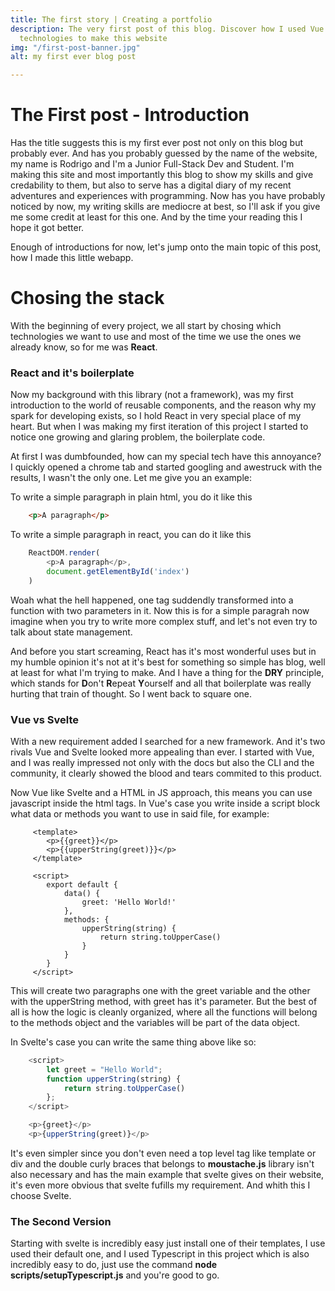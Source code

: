 ```yaml
---
title: The first story | Creating a portfolio
description: The very first post of this blog. Discover how I used Vue and it's associated
  technologies to make this website
img: "/first-post-banner.jpg"
alt: my first ever blog post

---
```

# The First post - Introduction

Has the title suggests this is my first ever post not only on this blog but probably ever. And has you probably guessed by the name of the website, my name is Rodrigo and I'm a Junior Full-Stack Dev and Student. I'm making this site and most importantly this blog to show my skills and give credability to them, but also to serve has a digital diary of my recent adventures and experiences with programming. Now has you have probably noticed by now, my writing skills are mediocre at best, so I'll ask if you give me some credit at least for this one. And by the time your reading this I hope it got better.

Enough of introductions for now, let's jump onto the main topic of this post, how I made this little webapp.

# Chosing the stack

With the beginning of every project, we all start by chosing which technologies we want to use and most of the time we use the ones we already know, so for me was **React**.

### React and it's boilerplate

Now my background with this library (not a framework), was my first introduction to the world of reusable components, and the reason why my spark for developing exists, so I hold React in very special place of my heart. But when I was making my first iteration of this project I started to notice one growing and glaring problem, the boilerplate code.

At first I was dumbfounded, how can my special tech have this annoyance? I quickly opened a chrome tab and started googling and awestruck with the results, I wasn't the only one. Let me give you an example:

To write a simple paragraph in plain html, you do it like this

```html
    <p>A paragraph</p>
```

To write a simple paragraph in react, you can do it like this

```js
    ReactDOM.render(
        <p>A paragraph</p>,
        document.getElementById('index')
    )
```

Woah what the hell happened, one tag suddendly transformed into a function with two parameters in it. Now this is for a simple paragrah now imagine when you try to write more complex stuff, and let's not even try to talk about state management.

And before you start screaming, React has it's most wonderful uses but in my humble opinion it's not at it's best for something so simple has blog, well at least for what I'm trying to make. And I have a thing for the **DRY** principle, which stands for **D**on't **R**epeat **Y**ourself and all that boilerplate was really hurting that train of thought. So I went back to square one.

### Vue vs Svelte

With a new requirement added I searched for a new framework. And it's two rivals Vue and Svelte looked more appealing than ever. I started with Vue, and I was really impressed not only with the docs but also the CLI and the community, it clearly showed the blood and tears commited to this product.

Now Vue like Svelte and a HTML in JS approach, this means you can use javascript inside the html tags. In Vue's case you write inside a script block what data or methods you want to use in said file, for example:

```vue
     <template>
     	<p>{{greet}}</p>
        <p>{{upperString(greet)}}</p>
     </template>
     
     <script>
     	export default {
        	data() {
           		greet: 'Hello World!'
            },
            methods: {
            	upperString(string) {
                	return string.toUpperCase()
                }
            }
        }
     </script>
```

This will create two paragraphs one with the greet variable and the other with the upperString method, with greet has it's parameter. But the best of all is how the logic is cleanly organized, where all the functions will belong to the methods object and the variables will be part of the data object.

In Svelte's case you can write the same thing above like so:

```js
    <script>
        let greet = "Hello World";
        function upperString(string) {
            return string.toUpperCase()
        };
    </script>

    <p>{greet}</p>
    <p>{upperString(greet)}</p>
```

It's even simpler since you don't even need a top level tag like template or div and the double curly braces that belongs to **moustache.js** library isn't also necessary and has the main example that svelte gives on their website, it's even more obvious that svelte fufills my requirement. And whith this I choose Svelte.

### The Second Version

Starting with svelte is incredibly easy just install one of their templates, I use used their default one, and I used Typescript in this project which is also incredibly easy to do, just use the command **node scripts/setupTypescript.js** and you're good to go.